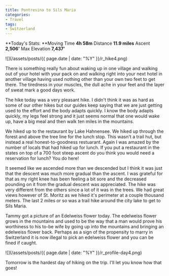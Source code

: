 ```yaml
---
title: Pontresina to Sils Maria
categories:
- Travel
tags:
- Switzerland
---
```


**Today's Stats: **Moving Time **4h 58m** Distance **11.9 miles** Ascent **2,506'** Max Elevation **7,437'**


![](/assets/posts/{{ page.date | date: "%Y" }}/r_hike4.png)

There is something really fun about waking up in one village and walking out of your hotel with your pack on and walking right into your next hotel in another village having used nothing other than your own two feet to get there. The tiredness in your muscles, the dull ache in your feet and the layer of sweat mark a good days work.

The hike today was a very pleasant hike. I didn't think it was as hard as some of our other hikes but our guides keep saying that we are just getting used to the effort and the body adapts quickly. I know the body adapts quickly, my legs feel strong and it just seems normal that one would wake up, have a big meal and then walk ten miles in the mountains.

We hiked up to the restaurant by Lake Hahnensee. We hiked up through the forest and above the tree line for the lunch stop. This wasn't a trail hut, but instead a real honest-to-goodness restuarant. Again I was amazed by the number of locals that had hiked up for lunch. If you put a restaurant in the states on top of a 700 foot steep ascent do you think you would need a reservation for lunch? You do here!

It seemed like we ascended more than we descended but I think it was just that the descent was much more gradual than the ascent. I was grateful for that as my right knee has been feeling a bit sore and the decreased pounding on it from the gradual descent was appreciated. The hike was very different from the others since a lot of it was in the trees. We had great views however of St. Moritz as we hiked it's perimeter at a couple thousand meters. The last 2 miles or so was a trail hike around the city lake to get to Sils Maria.

Tammy got a picture of an Edelweiss flower today. The edelweiss flower grows in the mountains and used to be the way that a man would prove his worthiness to his to-be wife by going up into the mountains and bringing an edelweiss flower back. Perhaps as a sign of the propensity to marry in Switzerland it is now illegal to pick an edelweiss flower and you can be fined if caught.

![](/assets/posts/{{ page.date | date: "%Y" }}/r_profile-day4.png)

Tomorrow is the hardest day of hiking on the trip. I'll let you know how that goes!

